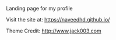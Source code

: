 Landing page for my profile

Visit the site at: https://naveedhd.github.io/

Theme Credit: <http://www.jack003.com>
